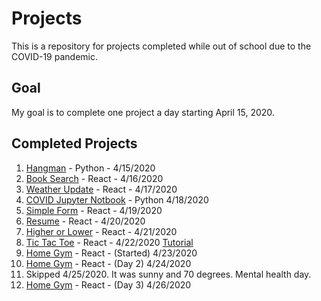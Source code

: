 # Projects

This is a repository for projects completed while out of school due to the COVID-19 pandemic.

## Goal

My goal is to complete one project a day starting April 15, 2020.

## Completed Projects

1. [Hangman](hangman-py) - Python - 4/15/2020
1. [Book Search](booksearch-js/client) - React - 4/16/2020
1. [Weather Update](weather-js) - React - 4/17/2020
1. [COVID Jupyter Notbook](COVID-py) - Python 4/18/2020
1. [Simple Form](simple-form-js) - React - 4/19/2020
1. [Resume](resume-js) - React - 4/20/2020
1. [Higher or Lower](higher-lower-js) - React - 4/21/2020
1. [Tic Tac Toe](tic-tac-toe-js) - React - 4/22/2020 [Tutorial](https://reactjs.org/tutorial/tutorial.html)
1. [Home Gym](home-gym-js) - React - (Started) 4/23/2020
1. [Home Gym](home-gym-js) - React - (Day 2) 4/24/2020
1. Skipped 4/25/2020. It was sunny and 70 degrees. Mental health day.
1. [Home Gym](home-gym-js) - React - (Day 3) 4/26/2020
